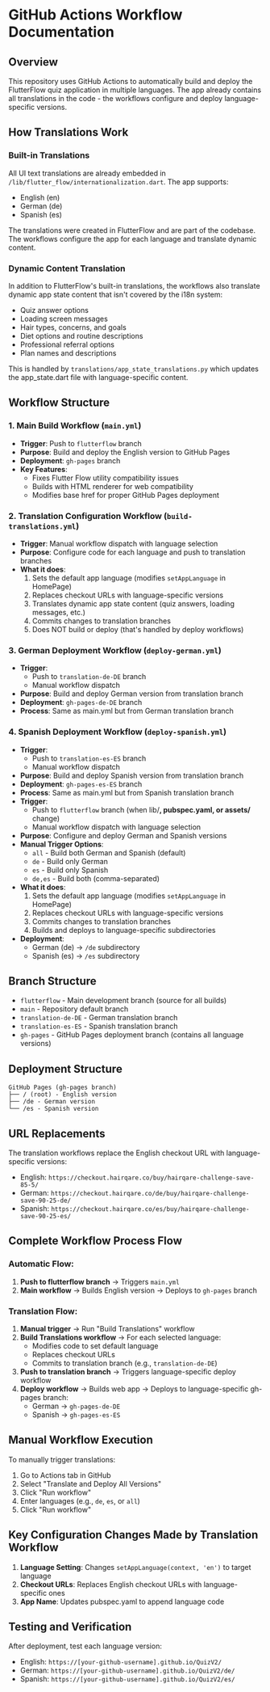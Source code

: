 # GitHub Actions Workflow Documentation

## Overview
This repository uses GitHub Actions to automatically build and deploy the FlutterFlow quiz application in multiple languages. The app already contains all translations in the code - the workflows configure and deploy language-specific versions.

## How Translations Work

### Built-in Translations
All UI text translations are already embedded in `/lib/flutter_flow/internationalization.dart`. The app supports:
- English (en)
- German (de)
- Spanish (es)

The translations were created in FlutterFlow and are part of the codebase. The workflows configure the app for each language and translate dynamic content.

### Dynamic Content Translation
In addition to FlutterFlow's built-in translations, the workflows also translate dynamic app state content that isn't covered by the i18n system:
- Quiz answer options
- Loading screen messages
- Hair types, concerns, and goals
- Diet options and routine descriptions
- Professional referral options
- Plan names and descriptions

This is handled by `translations/app_state_translations.py` which updates the app_state.dart file with language-specific content.

## Workflow Structure

### 1. Main Build Workflow (`main.yml`)
- **Trigger**: Push to `flutterflow` branch
- **Purpose**: Build and deploy the English version to GitHub Pages
- **Deployment**: `gh-pages` branch
- **Key Features**:
  - Fixes Flutter Flow utility compatibility issues
  - Builds with HTML renderer for web compatibility
  - Modifies base href for proper GitHub Pages deployment

### 2. Translation Configuration Workflow (`build-translations.yml`)
- **Trigger**: Manual workflow dispatch with language selection
- **Purpose**: Configure code for each language and push to translation branches
- **What it does**:
  1. Sets the default app language (modifies `setAppLanguage` in HomePage)
  2. Replaces checkout URLs with language-specific versions
  3. Translates dynamic app state content (quiz answers, loading messages, etc.)
  4. Commits changes to translation branches
  5. Does NOT build or deploy (that's handled by deploy workflows)

### 3. German Deployment Workflow (`deploy-german.yml`)
- **Trigger**: 
  - Push to `translation-de-DE` branch
  - Manual workflow dispatch
- **Purpose**: Build and deploy German version from translation branch
- **Deployment**: `gh-pages-de-DE` branch
- **Process**: Same as main.yml but from German translation branch

### 4. Spanish Deployment Workflow (`deploy-spanish.yml`)
- **Trigger**: 
  - Push to `translation-es-ES` branch
  - Manual workflow dispatch
- **Purpose**: Build and deploy Spanish version from translation branch
- **Deployment**: `gh-pages-es-ES` branch
- **Process**: Same as main.yml but from Spanish translation branch
- **Trigger**: 
  - Push to `flutterflow` branch (when lib/**, pubspec.yaml, or assets/** change)
  - Manual workflow dispatch with language selection
- **Purpose**: Configure and deploy German and Spanish versions
- **Manual Trigger Options**:
  - `all` - Build both German and Spanish (default)
  - `de` - Build only German
  - `es` - Build only Spanish
  - `de,es` - Build both (comma-separated)
- **What it does**:
  1. Sets the default app language (modifies `setAppLanguage` in HomePage)
  2. Replaces checkout URLs with language-specific versions
  3. Commits changes to translation branches
  4. Builds and deploys to language-specific subdirectories
- **Deployment**: 
  - German (de) → `/de` subdirectory
  - Spanish (es) → `/es` subdirectory

## Branch Structure

- `flutterflow` - Main development branch (source for all builds)
- `main` - Repository default branch
- `translation-de-DE` - German translation branch
- `translation-es-ES` - Spanish translation branch
- `gh-pages` - GitHub Pages deployment branch (contains all language versions)

## Deployment Structure

```
GitHub Pages (gh-pages branch)
├── / (root) - English version
├── /de - German version
└── /es - Spanish version
```

## URL Replacements

The translation workflows replace the English checkout URL with language-specific versions:
- English: `https://checkout.hairqare.co/buy/hairqare-challenge-save-85-5/`
- German: `https://checkout.hairqare.co/de/buy/hairqare-challenge-save-90-25-de/`
- Spanish: `https://checkout.hairqare.co/es/buy/hairqare-challenge-save-90-25-es/`

## Complete Workflow Process Flow

### Automatic Flow:
1. **Push to flutterflow branch** → Triggers `main.yml`
2. **Main workflow** → Builds English version → Deploys to `gh-pages` branch

### Translation Flow:
1. **Manual trigger** → Run "Build Translations" workflow
2. **Build Translations workflow** → For each selected language:
   - Modifies code to set default language
   - Replaces checkout URLs
   - Commits to translation branch (e.g., `translation-de-DE`)
3. **Push to translation branch** → Triggers language-specific deploy workflow
4. **Deploy workflow** → Builds web app → Deploys to language-specific gh-pages branch:
   - German → `gh-pages-de-DE`
   - Spanish → `gh-pages-es-ES`

## Manual Workflow Execution

To manually trigger translations:
1. Go to Actions tab in GitHub
2. Select "Translate and Deploy All Versions"
3. Click "Run workflow"
4. Enter languages (e.g., `de`, `es`, or `all`)
5. Click "Run workflow"

## Key Configuration Changes Made by Translation Workflow

1. **Language Setting**: Changes `setAppLanguage(context, 'en')` to target language
2. **Checkout URLs**: Replaces English checkout URLs with language-specific ones
3. **App Name**: Updates pubspec.yaml to append language code

## Testing and Verification

After deployment, test each language version:
- English: `https://[your-github-username].github.io/QuizV2/`
- German: `https://[your-github-username].github.io/QuizV2/de/`
- Spanish: `https://[your-github-username].github.io/QuizV2/es/`
